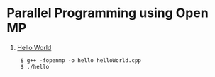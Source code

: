# Parallel Programming using Open MP

1. [Hello World](helloWorld.cpp)

		$ g++ -fopenmp -o hello helloWorld.cpp
		$ ./hello